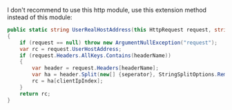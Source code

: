 I don't recommend to use this http module, use this extension method instead of this module:

```cs
public static string UserRealHostAddress(this HttpRequest request, string headerName = "X-Forwarded-For", string seperator = ",", int clientIpIndex = 0)
{
    if (request == null) throw new ArgumentNullException("request");
    var rc = request.UserHostAddress;
    if (request.Headers.AllKeys.Contains(headerName))
    {
        var header = request.Headers[headerName];
        var ha = header.Split(new[] {seperator}, StringSplitOptions.RemoveEmptyEntries);
        rc = ha[clientIpIndex];
    }
    return rc;
}
```
